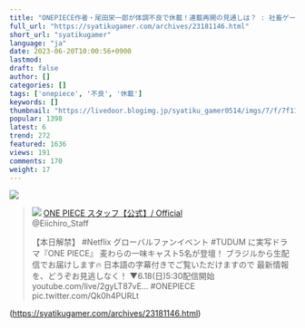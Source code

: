 ```yaml
---
title: "ONEPIECE作者・尾田栄一郎が体調不良で休載！連載再開の見通しは？ : 社畜ゲーマー速報"
full_url: "https://syatikugamer.com/archives/23181146.html"
short_url: "syatikugamer"
language: "ja"
date: 2023-06-20T10:00:56+0900
lastmod: 
draft: false
author: []
categories: []
tags: ['onepiece', '不良', '休載']
keywords: []
thumbnail: "https://livedoor.blogimg.jp/syatiku_gamer0514/imgs/7/f/7f112e97.jpg"
popular: 1398
latest: 6
trend: 272
featured: 1636
views: 191
comments: 170
weight: 17
---
```


![](https://livedoor.blogimg.jp/syatiku_gamer0514/imgs/7/f/7f112e97.jpg)

<blockquote id='twibodyG9RNS5RTG1'> <p> <img src='https://livedoor.blogimg.jp/syatiku_gamer0514/imgs/9/1/91654a48.jpg'> <a href='https://twitter.com/Eiichiro_Staff/status/1668453308514840576' target='_blank'>ONE PIECE スタッフ【公式】/ Official </a><br> @Eiichiro_Staff </p> <p id='twitextG9RNS5RTG1'> 【本日解禁】 #Netflix グローバルファンイベント #TUDUM に実写ドラマ『ONE PIECE』 麦わらの一味キャスト5名が登壇！ ブラジルから生配信でお届けします🔥 日本語の字幕付きでご覧いただけますので 最新情報を、どうぞお見逃しなく！ ▼6.18(日)5:30配信開始 youtube.com/live/2gyLT87vE… #ONEPIECE pic.twitter.com/Qk0h4PURLt </p> </blockquote> 

(https://syatikugamer.com/archives/23181146.html)
